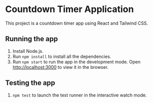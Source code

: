 # Countdown Timer Application

This project is a countdown timer app using React and Tailwind CSS.

## Running the app
1. Install Node.js.
2. Run `npm install` to install all the dependencies.
3. Run `npm start` to run the app in the development mode. Open [http://localhost:3000](http://localhost:3000) to view it in the browser.

## Testing the app
1. `npm test` to launch the test runner in the interactive watch mode.
